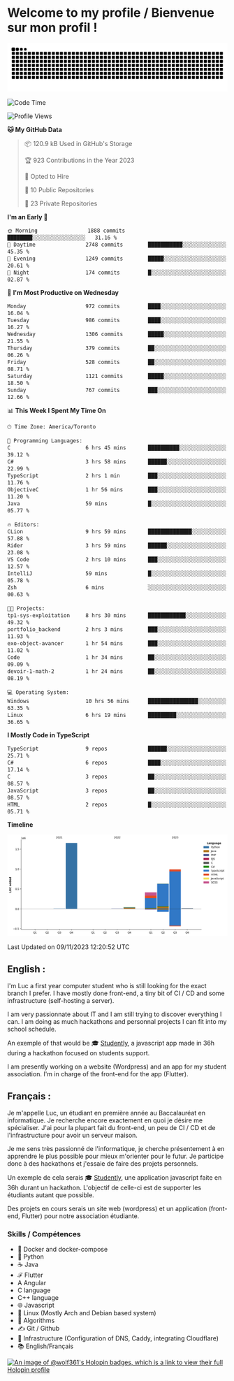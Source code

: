 # Welcome to my profile / Bienvenue sur mon profil !

![snake gif](https://github.com/wolf-361/wolf-361/blob/output/github-contribution-grid-snake.svg)

<!--START_SECTION:waka-->
![Code Time](http://img.shields.io/badge/Code%20Time-452%20hrs%207%20mins-blue)

![Profile Views](http://img.shields.io/badge/Profile%20Views-0-blue)

**🐱 My GitHub Data** 

> 📦 120.9 kB Used in GitHub's Storage 
 > 
> 🏆 923 Contributions in the Year 2023
 > 
> 💼 Opted to Hire
 > 
> 📜 10 Public Repositories 
 > 
> 🔑 23 Private Repositories 
 > 
**I'm an Early 🐤** 

```text
🌞 Morning                1888 commits        ████████░░░░░░░░░░░░░░░░░   31.16 % 
🌆 Daytime                2748 commits        ███████████░░░░░░░░░░░░░░   45.35 % 
🌃 Evening                1249 commits        █████░░░░░░░░░░░░░░░░░░░░   20.61 % 
🌙 Night                  174 commits         █░░░░░░░░░░░░░░░░░░░░░░░░   02.87 % 
```
📅 **I'm Most Productive on Wednesday** 

```text
Monday                   972 commits         ████░░░░░░░░░░░░░░░░░░░░░   16.04 % 
Tuesday                  986 commits         ████░░░░░░░░░░░░░░░░░░░░░   16.27 % 
Wednesday                1306 commits        █████░░░░░░░░░░░░░░░░░░░░   21.55 % 
Thursday                 379 commits         ██░░░░░░░░░░░░░░░░░░░░░░░   06.26 % 
Friday                   528 commits         ██░░░░░░░░░░░░░░░░░░░░░░░   08.71 % 
Saturday                 1121 commits        █████░░░░░░░░░░░░░░░░░░░░   18.50 % 
Sunday                   767 commits         ███░░░░░░░░░░░░░░░░░░░░░░   12.66 % 
```


📊 **This Week I Spent My Time On** 

```text
🕑︎ Time Zone: America/Toronto

💬 Programming Languages: 
C                        6 hrs 45 mins       ██████████░░░░░░░░░░░░░░░   39.12 % 
C#                       3 hrs 58 mins       ██████░░░░░░░░░░░░░░░░░░░   22.99 % 
TypeScript               2 hrs 1 min         ███░░░░░░░░░░░░░░░░░░░░░░   11.76 % 
ObjectiveC               1 hr 56 mins        ███░░░░░░░░░░░░░░░░░░░░░░   11.20 % 
Java                     59 mins             █░░░░░░░░░░░░░░░░░░░░░░░░   05.77 % 

🔥 Editors: 
CLion                    9 hrs 59 mins       ██████████████░░░░░░░░░░░   57.88 % 
Rider                    3 hrs 59 mins       ██████░░░░░░░░░░░░░░░░░░░   23.08 % 
VS Code                  2 hrs 10 mins       ███░░░░░░░░░░░░░░░░░░░░░░   12.57 % 
IntelliJ                 59 mins             █░░░░░░░░░░░░░░░░░░░░░░░░   05.78 % 
Zsh                      6 mins              ░░░░░░░░░░░░░░░░░░░░░░░░░   00.63 % 

🐱‍💻 Projects: 
tp1-sys-exploitation     8 hrs 30 mins       ████████████░░░░░░░░░░░░░   49.32 % 
portfolio_backend        2 hrs 3 mins        ███░░░░░░░░░░░░░░░░░░░░░░   11.93 % 
exo-object-avancer       1 hr 54 mins        ███░░░░░░░░░░░░░░░░░░░░░░   11.02 % 
Code                     1 hr 34 mins        ██░░░░░░░░░░░░░░░░░░░░░░░   09.09 % 
devoir-1-math-2          1 hr 24 mins        ██░░░░░░░░░░░░░░░░░░░░░░░   08.19 % 

💻 Operating System: 
Windows                  10 hrs 56 mins      ████████████████░░░░░░░░░   63.35 % 
Linux                    6 hrs 19 mins       █████████░░░░░░░░░░░░░░░░   36.65 % 
```

**I Mostly Code in TypeScript** 

```text
TypeScript               9 repos             ██████░░░░░░░░░░░░░░░░░░░   25.71 % 
C#                       6 repos             ████░░░░░░░░░░░░░░░░░░░░░   17.14 % 
C                        3 repos             ██░░░░░░░░░░░░░░░░░░░░░░░   08.57 % 
JavaScript               3 repos             ██░░░░░░░░░░░░░░░░░░░░░░░   08.57 % 
HTML                     2 repos             █░░░░░░░░░░░░░░░░░░░░░░░░   05.71 % 
```



**Timeline**

![Lines of Code chart](https://raw.githubusercontent.com/wolf-361/wolf-361/main/assets/bar_graph.png)


 Last Updated on 09/11/2023 12:20:52 UTC
<!--END_SECTION:waka-->

## English : 

I'm Luc a first year computer student who is still looking for the exact branch I prefer. I have mostly done front-end, a tiny bit of CI / CD and some infrastructure (self-hosting a server).

I am very passionnate about IT and I am still trying to discover everything I can. I am doing as much hackathons and personnal projects I can fit into my school schedule.

An exemple of that would be 🎓 [Studently](https://github.com/wolf-361/Studently-CodeJam12), a javascript app made in 36h during a hackathon focused on students support.

I am presently working on a website (Wordpress) and an app for my student association. I'm in charge of the front-end for the app (Flutter).

## Français :

Je m'appelle Luc, un étudiant en première année au Baccalauréat en informatique. Je recherche encore exactement en quoi je désire me spécialiser. J'ai pour la plupart fait du front-end, un peu de CI / CD et de l'infrastructure pour avoir un serveur maison.

Je me sens très passionné de l'informatique, je cherche présentement à en apprendre le plus possible pour mieux m'orienter pour le futur. Je participe donc à des hackathons et j'essaie de faire des projets personnels.

Un exemple de cela serais 🎓 [Studently](https://github.com/wolf-361/Studently-CodeJam12), une application javascript faite en 36h durant un hackathon. L'objectif de celle-ci est de supporter les étudiants autant que possible.

Des projets en cours serais un site web (wordpress) et un application (front-end, Flutter) pour notre association étudiante.

###  Skills / Compétences

* 🐋 Docker and docker-compose
* 🐍 Python
* ☕ Java
* ℱ Flutter
* A Angular
* C language
* C++ language
* 🌐 Javascript
* 🐧 Linux (Mostly Arch and Debian based system)
* 🧩 Algorithms
* ✍️ Git / Github
* 📜 Infrastructure (Configuration of DNS, Caddy, integrating Cloudflare)
* 📚 English/Français

[![An image of @wolf361's Holopin badges, which is a link to view their full Holopin profile](https://holopin.me/wolf361)](https://holopin.io/@wolf361)


